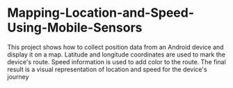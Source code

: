 # Mapping-Location-and-Speed-Using-Mobile-Sensors
This project shows how to collect position data from an Android device and display it on a map.
Latitude and longitude coordinates are used to mark the device's route. 
Speed information is used to add color to the route. 
The final result is a visual representation of location and speed for the device's journey
